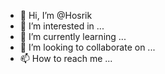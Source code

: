 - 👋 Hi, I’m @Hosrik
- 👀 I’m interested in ...
- 🌱 I’m currently learning ...
- 💞️ I’m looking to collaborate on ...
- 📫 How to reach me ...

<!---
Hosrik/Hosrik is a ✨ special ✨ repository because its `README.md` (this file) appears on your GitHub profile.
You can click the Preview link to take a look at your changes.
--->
